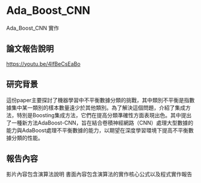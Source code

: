 # Ada_Boost_CNN
Ada_Boost_CNN 實作
## 論文報告說明
https://youtu.be/4lfBeCsEaBo
## 研究背景
這份paper主要探討了機器學習中不平衡數據分類的挑戰，其中類別不平衡是指數據集中某一類別的樣本數量遠少於其他類別。為了解決這個問題，介紹了集成方法，特別是Boosting集成方法，它們在提高分類準確性方面表現出色。其中提出了一種新方法AdaBoost-CNN，旨在結合卷積神經網路（CNN）處理大型數據的能力與AdaBoost處理不平衡數據的能力，以期望在深度學習環境下提高不平衡數據分類的性能。
## 報告內容
影片內容包含演算法說明 書面內容包含演算法的實作核心公式以及程式實作報告


